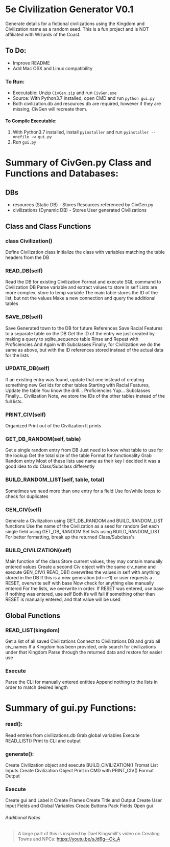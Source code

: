 # 5e Civilization Generator V0.1
Generate details for a fictional civilizations using the Kingdom and Civilization name as a random seed.
This is a fun project and is NOT affiliated with Wizards of the Coast.

## To Do:
* Improve README
* Add Mac OSX and Linux compatibility

### To Run:
- Executable: Unzip `CivGen.zip` and run `CivGen.exe`
- Source: With Python3.7 installed, open CMD and run `python gui.py`
- Both civilization.db and resources.db are required, however if they are missing, CivGen will recreate them.

#### To Compile Executable:
 1. With Python3.7 installed, install `pyinstaller` and run `pyinstaller --onefile -w gui.py`
 2. Run `gui.py`

# Summary of CivGen.py Class and Functions and Databases:

## DBs
* resources (Static DB) - Stores Resources referenced by CivGen.py
* civilizations (Dynamic DB) - Stores User generated Civilizations

## Class and Class Functions
### class Civilization()
Define Civilization class
Initialize the class with variables matching the table headers from the DB

### READ_DB(self)
Read the DB for existing Civilization
Format and execute SQL command to Civilization DB
Parse variable and extract values to store in self
Lists are more complex, store to temp variable
The main table stores the ID of the list, but not the values
Make a new connection and query the additional tables

### SAVE_DB(self)
Save Generated town to the DB for future References
Save Racial Features to a separate table on the DB
Get the ID of the entry we just created by making a query to sqlite_sequence table
Rinse and Repeat with Proficiencies
And Again with Subclasses
Finally, for Civilization we do the same as above, but with the ID references stored instead of the actual data for the lists

### UPDATE_DB(self)
If an existing entry was found, update that one instead of creating something new
Get ids for other tables
Starting with Racial Features, Update the table
You know the drill... Proficiencies
Yup... Subclasses
Finally... Civilization
Note, we store the IDs of the other tables instead of the full lists.

### PRINT_CIV(self)
Organized Print out of the Civilization
It prints

### GET_DB_RANDOM(self, table)
Get a single random entry from DB
Just need to know what table to use for the lookup
Get the total size of the table
Format for functionality
Grab Random entry
Most of these lists use name as their key
I decided it was a good idea to do Class/Subclass differently

### BUILD_RANDOM_LIST(self, table, total)
Sometimes we need more than one entry for a field
Use for/while loops to check for duplicates

### GEN_CIV(self)
Generate a Civilization using GET_DB_RANDOM and BUILD_RANDOM_LIST functions
Use the name of the Civilization as a seed for random
Set each single field using GET_DB_RANDOM
Set lists using BUILD_RANDOM_LIST
For better formatting, break up the returned Class/Subclass's

### BUILD_CIVILIZATION(self)
Main function of the class
Store current values, they may contain manually entered values
Create a second Civ object with the same civ_name and execute GEN_CIV()
READ_DB() overwrites the values in self with anything stored in the DB
If this is a new generation (id==-1) or user requests a RESET, overwrite self with base
Now check for anything else manually entered
For the lists, we overwrite in order.
If RESET was entered, use base
If nothing was entered, use self
Both ifs will fail if something other than RESET is manually entered, and that value will be used

## Global Functions
### READ_LIST(kingdom)
Get a list of all saved Civilizations
Connect to Civilizations DB and grab all civ_names
If a Kingdom has been provided, only search for civilizations under that Kingdom
Parse through the returned data and restore for easier use

### Execute
Parse the CLI for manually entered entities
Append nothing to the lists in order to match desired length

# Summary of gui.py Functions:

### read():
Read entries from civilizations.db
Grab global variables
Execute READ_LIST()
Print to CLI and output

### generate():
Create Civilization object and execute BUILD_CIVILIZATION()
Fromat List Inputs
Create Civilization Object
Print in CMD with PRINT_CIV()
Format Output

### Execute
Create gui and Label it
Create Frames
Create Title and Output
Create User Input Fields and Global Variables
Create Buttons
Pack Fields
Open gui

###### Additional Notes
> A large part of this is inspired by Dael Kingsmill's video on Creating Towns and NPCs: https://youtu.be/sJd6g--Ok_A
